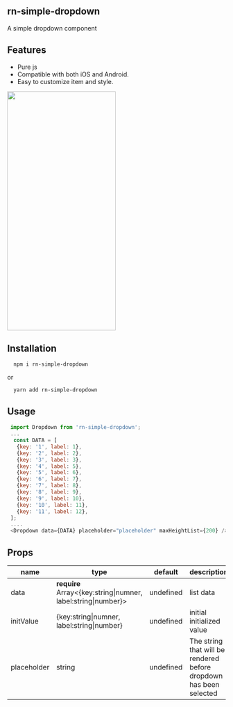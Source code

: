 ## rn-simple-dropdown ##
A simple dropdown component
## Features ##
- Pure js
- Compatible with both iOS and Android.
- Easy to customize item and style.
<img src="https://user-images.githubusercontent.com/39731881/176364706-68edae2e-3ad1-47ea-bb06-1b9ca82a9990.gif" width="250" height="550"/>

## Installation ##

```
  npm i rn-simple-dropdown
```
or

```
  yarn add rn-simple-dropdown
```

## Usage ##

```js
 import Dropdown from 'rn-simple-dropdown';
 ...
  const DATA = [
   {key: '1', label: 1},
   {key: '2', label: 2},
   {key: '3', label: 3},
   {key: '4', label: 5},
   {key: '5', label: 6},
   {key: '6', label: 7},
   {key: '7', label: 8},
   {key: '8', label: 9},
   {key: '9', label: 10},
   {key: '10', label: 11},
   {key: '11', label: 12},
 ];
 ....
 <Dropdown data={DATA} placeholder="placeholder" maxHeightList={200} />
```

## Props ##
| name  | type  | default  | description  |
| ------- | ------- | ------- | ------- |
| data  | **require** Array<{key:string\|numner, label:string\|number}>    | undefined     |       list data       |
| initValue | {key:string\|numner, label:string\|number}| undefined  |initial initialized value|
|  placeholder | string | undefined |    The string that will be rendered before dropdown has been selected  |
